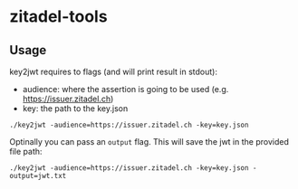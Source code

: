 # zitadel-tools

## Usage

key2jwt requires to flags (and will print result in stdout):
- audience: where the assertion is going to be used (e.g. https://issuer.zitadel.ch)
- key: the path to the key.json

```
./key2jwt -audience=https://issuer.zitadel.ch -key=key.json
```

Optinally you can pass an `output` flag. This will save the jwt in the provided file path:

```
./key2jwt -audience=https://issuer.zitadel.ch -key=key.json -output=jwt.txt
```
